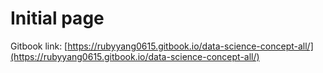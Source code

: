 # Initial page

Gitbook link: [https://rubyyang0615.gitbook.io/data-science-concept-all/](https://rubyyang0615.gitbook.io/data-science-concept-all/)
